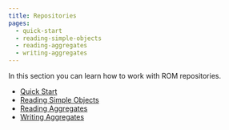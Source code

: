 ```yaml
---
title: Repositories
pages:
  - quick-start
  - reading-simple-objects
  - reading-aggregates
  - writing-aggregates
---
```


In this section you can learn how to work with ROM repositories.

- [Quick Start](//page/quick-start)
- [Reading Simple Objects](//page/reading-simple-objects)
- [Reading Aggregates](//page/reading-aggregates)
- [Writing Aggregates](//page/writing-aggregates)
